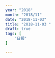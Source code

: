 ```yaml
---
year: "2018"
month: "2018/11"
date: "2018-11-03"
title: "2018-11-03 "
draft: true
tags: [
    "日報"
]

---
```


